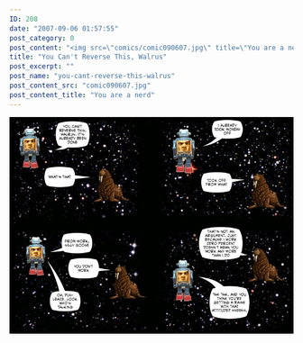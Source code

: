 ```yaml
---
ID: 208
date: "2007-09-06 01:57:55"
post_category: 0
post_content: "<img src=\"comics/comic090607.jpg\" title=\"You are a nerd\" />"
title: "You Can't Reverse This, Walrus"
post_excerpt: ""
post_name: "you-cant-reverse-this-walrus"
post_content_src: "comic090607.jpg"
post_content_title: "You are a nerd"
---
```



[![You are a nerd](/comics-hi-res/comic090607.jpg)](/comics-hi-res/comic090607.jpg "You are a nerd")
